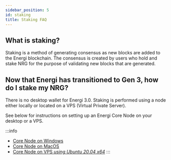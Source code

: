 ```yaml
---
sidebar_position: 5
id: staking
title: Staking FAQ
---
```


## What is staking?

Staking is a method of generating consensus as new blocks are added to the Energi blockchain. The consensus is created by users who hold and stake NRG for the purpose of validating new blocks that are generated.

## Now that Energi has transitioned to Gen 3, how do I stake my NRG?

There is no desktop wallet for Energi 3.0. Staking is performed using a node either locally or located on a VPS (Virtual Private Server).

See below for instructions on setting up an Energi Core Node on your desktop or a VPS.

:::info
- [Core Node on Windows](../01-guides/core-node-windows.mdx)
- [Core Node on MacOS](../01-guides/core-node-mac.mdx)
- [Core Node on VPS *using Ubuntu 20.04 x64*](#)
:::

